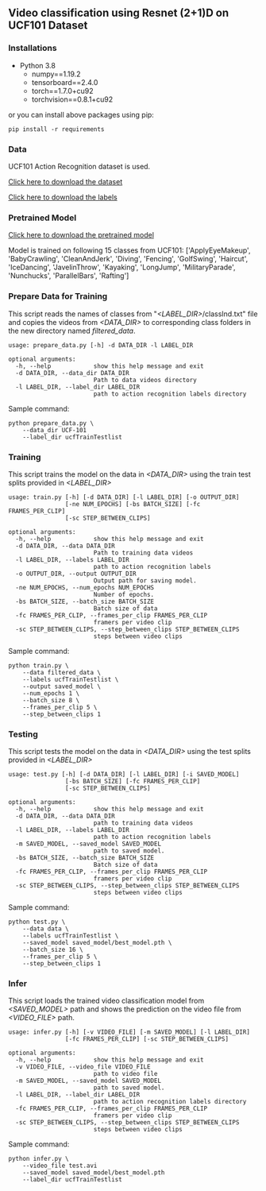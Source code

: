 ## Video classification using Resnet (2+1)D on UCF101 Dataset

### Installations

* Python 3.8
	- numpy==1.19.2
	- tensorboard==2.4.0
	- torch==1.7.0+cu92
	- torchvision==0.8.1+cu92


or you can install above packages using pip:

`pip install -r requirements`


### Data

UCF101 Action Recognition dataset is used.

[Click here to download the dataset](https://www.crcv.ucf.edu/data/UCF101/UCF101.rar)

[Click here to download the labels](https://www.crcv.ucf.edu/data/UCF101/UCF101TrainTestSplits-RecognitionTask.zip)

### Pretrained Model

[Click here to download the pretrained model](https://drive.google.com/file/d/10mEgt-jXg51eF39di2zgGSvQp2CKSCYS/view?usp=sharing)

Model is trained on following 15 classes from UCF101: 
['ApplyEyeMakeup', 'BabyCrawling', 'CleanAndJerk', 'Diving', 'Fencing', 'GolfSwing', 'Haircut', 'IceDancing', 'JavelinThrow', 'Kayaking', 'LongJump', 'MilitaryParade', 'Nunchucks', 'ParallelBars', 'Rafting']

### Prepare Data for Training
This script reads the names of classes from "*<LABEL_DIR>*/classInd.txt" file and copies the videos from *<DATA_DIR>* to corresponding class folders in the new directory named *filtered_data*. 
```
usage: prepare_data.py [-h] -d DATA_DIR -l LABEL_DIR

optional arguments:
  -h, --help            show this help message and exit
  -d DATA_DIR, --data_dir DATA_DIR
                        Path to data videos directory
  -l LABEL_DIR, --label_dir LABEL_DIR
                        path to action recognition labels directory
```

Sample command:
```
python prepare_data.py \
	--data_dir UCF-101
	--label_dir ucfTrainTestlist
```

### Training
This script trains the model on the data in *<DATA_DIR>* using the train test splits provided in *<LABEL_DIR>* 

```
usage: train.py [-h] [-d DATA_DIR] [-l LABEL_DIR] [-o OUTPUT_DIR]
                [-ne NUM_EPOCHS] [-bs BATCH_SIZE] [-fc FRAMES_PER_CLIP]
                [-sc STEP_BETWEEN_CLIPS]

optional arguments:
  -h, --help            show this help message and exit
  -d DATA_DIR, --data DATA_DIR
                        Path to training data videos
  -l LABEL_DIR, --labels LABEL_DIR
                        path to action recognition labels
  -o OUTPUT_DIR, --output OUTPUT_DIR
                        Output path for saving model.
  -ne NUM_EPOCHS, --num_epochs NUM_EPOCHS
                        Number of epochs.
  -bs BATCH_SIZE, --batch_size BATCH_SIZE
                        Batch size of data
  -fc FRAMES_PER_CLIP, --frames_per_clip FRAMES_PER_CLIP
                        framers per video clip
  -sc STEP_BETWEEN_CLIPS, --step_between_clips STEP_BETWEEN_CLIPS
                        steps between video clips
```

Sample command:
```
python train.py \
	--data filtered_data \
	--labels ucfTrainTestlist \
	--output saved_model \
	--num_epochs 1 \
	--batch_size 8 \
	--frames_per_clip 5 \
	--step_between_clips 1
```

### Testing
This script tests the model on the data in *<DATA_DIR>* using the test splits provided in *<LABEL_DIR>*

```
usage: test.py [-h] [-d DATA_DIR] [-l LABEL_DIR] [-i SAVED_MODEL]
                [-bs BATCH_SIZE] [-fc FRAMES_PER_CLIP]
                [-sc STEP_BETWEEN_CLIPS]

optional arguments:
  -h, --help            show this help message and exit
  -d DATA_DIR, --data DATA_DIR
                        path to training data videos
  -l LABEL_DIR, --labels LABEL_DIR
                        path to action recognition labels
  -m SAVED_MODEL, --saved_model SAVED_MODEL
                        path to saved model.
  -bs BATCH_SIZE, --batch_size BATCH_SIZE
                        Batch size of data
  -fc FRAMES_PER_CLIP, --frames_per_clip FRAMES_PER_CLIP
                        framers per video clip
  -sc STEP_BETWEEN_CLIPS, --step_between_clips STEP_BETWEEN_CLIPS
                        steps between video clips
```

Sample command:
```
python test.py \
	--data data \
	--labels ucfTrainTestlist \
	--saved_model saved_model/best_model.pth \
	--batch_size 16 \
	--frames_per_clip 5 \
	--step_between_clips 1
```

### Infer
This script loads the trained video classification model from *<SAVED_MODEL>* path and shows the prediction on the video file from *<VIDEO_FILE>* path.

```
usage: infer.py [-h] [-v VIDEO_FILE] [-m SAVED_MODEL] [-l LABEL_DIR]
                [-fc FRAMES_PER_CLIP] [-sc STEP_BETWEEN_CLIPS]

optional arguments:
  -h, --help            show this help message and exit
  -v VIDEO_FILE, --video_file VIDEO_FILE
                        path to video file
  -m SAVED_MODEL, --saved_model SAVED_MODEL
                        path to saved model.
  -l LABEL_DIR, --label_dir LABEL_DIR
                        path to action recognition labels directory
  -fc FRAMES_PER_CLIP, --frames_per_clip FRAMES_PER_CLIP
                        framers per video clip
  -sc STEP_BETWEEN_CLIPS, --step_between_clips STEP_BETWEEN_CLIPS
                        steps between video clips

```

Sample command:
```
python infer.py \
	--video_file test.avi
	--saved_model saved_model/best_model.pth
	--label_dir ucfTrainTestlist
```
